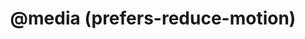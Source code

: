 ---
title: "@media (prefers-reduce-motion)"
description: ""
category: css
keywords: media,prefers-reduce-motion,animation
last_test_date: "2020-12-26"
test_url: "/tests/css-media-prefers-reduced-motion.html"
test_results_url: "https://testi.at/proj/e3GT3l1CxqBUoE3u9keC4WLf5"
stats: {
	apple-mail: {
		macos: {
			"11": "y",
			"12": "y",
			"13": "y"
		},
		ios: {
			"11": "y",
			"12": "y",
			"13": "y",
			"14": "y"
		}
	},
	gmail: {
		desktop-webmail: {
			"2020-12": "n"
		},
		ios: {
			"2020-12": "n"
		},
		android: {
			"2020-12": "n"
		},
    mobile-webmail: {
			"2020-12": "n"
		}
	},
	orange: {
		desktop-webmail: {
			"2020-12": "u"
		},
		ios: {
			"2020-12": "u"
		},
		android: {
			"2020-12": "u"
		}
	},
	outlook: {
		windows: {
			"2007": "n",
			"2010": "n",
			"2013": "n",
			"2016": "n",
			"2019": "n"
		},
		windows-10-mail: {
			"16005.13426.20316.0": "n"
		},
		macos: {
			"2020-12": "y"
		},
		outlook-com: {
			"2020-12": "y"
		},
		ios: {
			"2020-12": "y"
		},
		android: {
			"4.2048.4": "y"
		}
	},
	yahoo: {
		desktop-webmail: {
			"2020-12": "n"
		},
		ios: {
			"2020-12": "u"
		},
		android: {
			"6.16.2.1519779": "n"
		}
	},
	aol: {
		desktop-webmail: {
			"2020-12": "n"
		},
		ios: {
			"2020-12": "u"
		},
		android: {
			"2020-12": "u"
		}
	},
	samsung-email: {
		android: {
			"6.1.31.2": "y"
		}
	},
	sfr: {
		desktop-webmail: {
			"2020-12": "u"
		},
		ios: {
			"2020-12": "u"
		},
		android: {
			"2020-12": "u"
		}
	},
	thunderbird: {
		macos: {
			"2020-12": "n"
		}
	},
	protonmail: {
		desktop-webmail: {
			"2020-12": "u"
		},
		ios: {
			"2020-12": "u"
		},
		android: {
			"2020-12": "u"
		}
	},
	hey: {
		desktop-webmail: {
			"2020-12": "u"
		}
	},
	mail-ru: {
		desktop-webmail: {
			"2020-12": "n"
		}
	}
}
notes_by_num: {}
links: {
	"Can I use: prefers-reduced-motion":"https://caniuse.com/prefers-reduced-motion",
  "MDN: prefers-reduced-motion":"https://developer.mozilla.org/en-US/docs/Web/CSS/@media/prefers-reduced-motion"
}
---